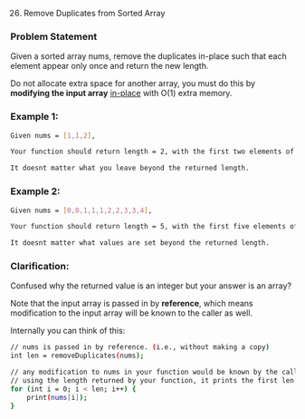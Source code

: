 26. Remove Duplicates from Sorted Array

### Problem Statement
Given a sorted array nums, remove the duplicates in-place such that each element appear only once and return the new length.

Do not allocate extra space for another array, you must do this by **modifying the input array** <a href="https://en.wikipedia.org/wiki/In-place_algorithm">in-place</a> with O(1) extra memory.

### Example 1:
```bash
Given nums = [1,1,2],

Your function should return length = 2, with the first two elements of nums being 1 and 2 respectively.

It doesnt matter what you leave beyond the returned length.
```

### Example 2:
```bash
Given nums = [0,0,1,1,1,2,2,3,3,4],

Your function should return length = 5, with the first five elements of nums being modified to 0, 1, 2, 3, and 4 respectively.

It doesnt matter what values are set beyond the returned length.
```


### Clarification:

Confused why the returned value is an integer but your answer is an array?

Note that the input array is passed in by **reference**, which means modification to the input array will be known to the caller as well.

Internally you can think of this:
```bash
// nums is passed in by reference. (i.e., without making a copy)
int len = removeDuplicates(nums);

// any modification to nums in your function would be known by the caller.
// using the length returned by your function, it prints the first len elements.
for (int i = 0; i < len; i++) {
    print(nums[i]);
}
```
